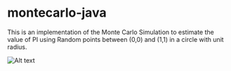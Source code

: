 # montecarlo-java

This is an implementation of the Monte Carlo Simulation to estimate the value of PI using Random points between (0,0) and (1,1) in a circle with unit radius.

![Alt text](https://github.com/BigSmoke11/montecarlo-java/output3.PNG?raw=true "Title")
